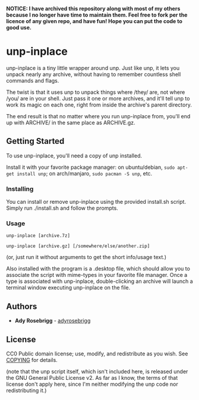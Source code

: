 **NOTICE: I have archived this repository along with most of my others because I no longer have time to maintain them. Feel free to fork per the licence of any given repo, and have fun! Hope you can put the code to good use.**

# unp-inplace

unp-inplace is a tiny little wrapper around unp. Just like unp, it lets 
you unpack nearly any archive, without having to remember countless 
shell commands and flags.

The twist is that it uses unp to unpack things where /they/ are, 
not where /you/ are in your shell. Just pass it one or more archives, 
and it'll tell unp to work its magic on each one, right from inside the 
archive's parent directory.

The end result is that no matter where you run unp-inplace from, you'll 
end up with ARCHIVE/ in the same place as ARCHIVE.gz.

## Getting Started

To use unp-inplace, you'll need a copy of unp installed.

Install it with your favorite package manager: on ubuntu/debian, `sudo apt-get install unp`; on arch/manjaro, `sudo pacman -S unp`, etc.

### Installing

You can install or remove unp-inplace using the provided install.sh 
script. Simply run ./install.sh and follow the prompts.

### Usage

`unp-inplace [archive.7z]`

`unp-inplace [archive.gz] [/somewhere/else/another.zip]`

(or, just run it without arguments to get the short info/usage text.)

Also installed with the program is a .desktop file, which should allow you to associate the script with mime-types in your favorite file manager. Once a type is associated with unp-inplace, double-clicking an archive will launch a terminal window executing unp-inplace on the file.

## Authors

* **Ady Rosebrigg** - [adyrosebrigg](https://github.com/adyrosebrigg)

## License

CC0 Public domain license; use, modify, and redistribute as you wish. See [COPYING](COPYING) for details.

(note that the unp script itself, which isn't included here, is released
under the GNU General Public License v2. As far as I know, the terms of that license don't apply here, since I'm neither modifying the unp
code nor redistributing it.)
